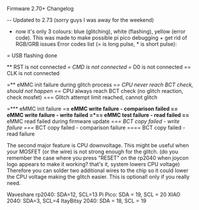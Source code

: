Firmware 2.70+ Changelog

-- Updated to 2.73 (sorry guys I was away for the weekend)

- now it's only 3 colours: blue (glitching), white (flashing), yellow (error code). This was made to make possible pi pico debugging + get rid of RGB/GRB issues
Error codes list (= is long pulse, * is short pulse):

= USB flashing done

** RST is not connected
*= CMD is not connected
=* D0 is not connected
== CLK is not connected

=** eMMC init failure during glitch process
=*= CPU never reach BCT check, should not happen
==* CPU always reach BCT check (no glitch reaction, check mosfet)
=== Glitch attempt limit reached, cannot glitch

=*** eMMC init failure
=**= eMMC write failure - comparison failed
=*=* eMMC write failure - write failed
=*== eMMC test failure - read failed
==** eMMC read failed during firmware update
==*= BCT copy failed - write failure
===* BCT copy failed - comparison failure
==== BCT copy failed - read failure

The second major feature is CPU downvoltage. This might be useful when your MOSFET (or the wire) is not strong enough for the glitch. (do you remember the case where you press "RESET" on the rp2040 when joycon logo appears to make it working? that's it, system lowers CPU voltage)
Therefore you can solder two additional wires to the chip so it could lower the CPU voltage making the glitch easier. This is optional! only if you really need.

Waveshare rp2040: SDA=12, SCL=13
Pi Pico: SDA = 19, SCL = 20
XIAO 2040: SDA=3, SCL=4
ItayBitsy 2040: SDA = 18, SCL = 19
